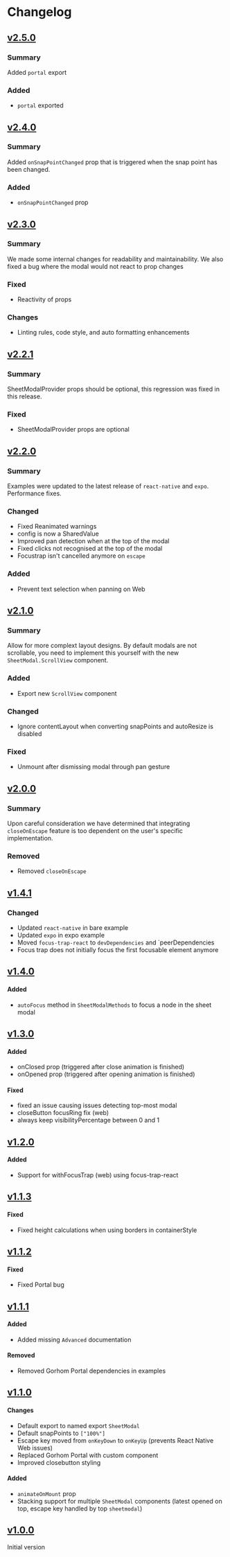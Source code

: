 # Changelog

## [v2.5.0](https://github.com/MyAlbum/sheet-modal/releases/tag/v2.5.0)
### Summary
Added `portal` export
### Added
- `portal` exported

## [v2.4.0](https://github.com/MyAlbum/sheet-modal/releases/tag/v2.4.0)
### Summary
Added `onSnapPointChanged` prop that is triggered when the snap point has been changed.
### Added
- `onSnapPointChanged` prop


## [v2.3.0](https://github.com/MyAlbum/sheet-modal/releases/tag/v2.3.0)
### Summary
We made some internal changes for readability and maintainability. We also fixed a bug where the modal would not react to prop changes
### Fixed
- Reactivity of props
### Changes
- Linting rules, code style, and auto formatting enhancements

## [v2.2.1](https://github.com/MyAlbum/sheet-modal/releases/tag/v2.2.1)
### Summary
SheetModalProvider props should be optional, this regression was fixed in this release.
### Fixed
- SheetModalProvider props are optional

## [v2.2.0](https://github.com/MyAlbum/sheet-modal/releases/tag/v2.2.0)
### Summary
Examples were updated to the latest release of `react-native` and `expo`. Performance fixes.

### Changed
- Fixed Reanimated warnings
- config is now a SharedValue
- Improved pan detection when at the top of the modal
- Fixed clicks not recognised at the top of the modal
- Focustrap isn't cancelled anymore on `escape`

### Added
- Prevent text selection when panning on Web

## [v2.1.0](https://github.com/MyAlbum/sheet-modal/releases/tag/v2.1.0)
### Summary
Allow for more complext layout designs. By default modals are not scrollable, you need to implement this yourself with the new `SheetModal.ScrollView` component.
### Added
- Export new `ScrollView` component
### Changed
- Ignore contentLayout when converting snapPoints and autoResize is disabled
### Fixed
- Unmount after dismissing modal through pan gesture

## [v2.0.0](https://github.com/MyAlbum/sheet-modal/releases/tag/v2.0.0)
### Summary
Upon careful consideration we have determined that integrating `closeOnEscape` feature is too dependent on the user's specific implementation.

### Removed
- Removed `closeOnEscape`

## [v1.4.1](https://github.com/MyAlbum/sheet-modal/releases/tag/v1.4.1)
### Changed
- Updated `react-native` in bare example
- Updated `expo` in expo example
- Moved `focus-trap-react` to `devDependencies` and `peerDependencies
- Focus trap does not initially focus the first focusable element anymore

## [v1.4.0](https://github.com/MyAlbum/sheet-modal/releases/tag/v1.4.0)
#### Added
- `autoFocus` method in `SheetModalMethods` to focus a node in the sheet modal

## [v1.3.0](https://github.com/MyAlbum/sheet-modal/releases/tag/v1.3.0)
#### Added
- onClosed prop (triggered after close animation is finished)
- onOpened prop (triggered after opening animation is finished)

#### Fixed
- fixed an issue causing issues detecting top-most modal
- closeButton focusRing fix (web)
- always keep visibilityPercentage between 0 and 1

## [v1.2.0](https://github.com/MyAlbum/sheet-modal/releases/tag/v1.2.0)
#### Added
- Support for withFocusTrap (web) using focus-trap-react

## [v1.1.3](https://github.com/MyAlbum/sheet-modal/releases/tag/v1.1.3)
#### Fixed
- Fixed height calculations when using borders in containerStyle

## [v1.1.2](https://github.com/MyAlbum/sheet-modal/releases/tag/v1.1.2)
#### Fixed
- Fixed Portal bug

## [v1.1.1](https://github.com/MyAlbum/sheet-modal/releases/tag/v1.1.1)

#### Added
- Added missing `Advanced` documentation

#### Removed
- Removed Gorhom Portal dependencies in examples

## [v1.1.0](https://github.com/MyAlbum/sheet-modal/releases/tag/v1.1.0)

#### Changes
- Default export to named export `SheetModal`
- Default snapPoints to `["100%"]`
- Escape key moved from `onKeyDown` to `onKeyUp` (prevents React Native Web issues)
- Replaced Gorhom Portal with custom component
- Improved closebutton styling

#### Added
- `animateOnMount` prop
- Stacking support for multiple `SheetModal` components (latest opened on top, escape key handled by top `sheetmodal`)

## [v1.0.0](https://github.com/MyAlbum/sheet-modal/releases/tag/v1.0.0)

Initial version